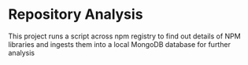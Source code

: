 # Repository Analysis

This project runs a script across npm registry to
find out details of NPM libraries and ingests them into
a local MongoDB database for further analysis


